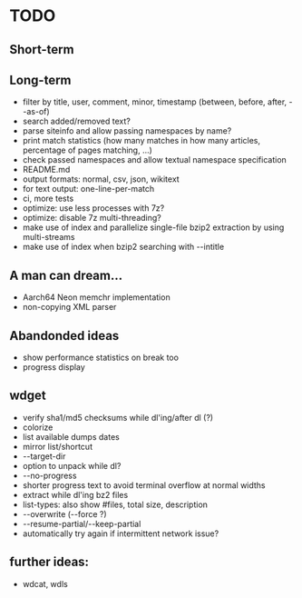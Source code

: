 # TODO

## Short-term

## Long-term
- filter by title, user, comment, minor, timestamp (between, before, after, --as-of)
- search added/removed text?
- parse siteinfo and allow passing namespaces by name?
- print match statistics (how many matches in how many articles, percentage of pages matching, ...)
- check passed namespaces and allow textual namespace specification
- README.md
- output formats: normal, csv, json, wikitext
- for text output: one-line-per-match
- ci, more tests
- optimize: use less processes with 7z?
- optimize: disable 7z multi-threading?
- make use of index and parallelize single-file bzip2 extraction by using multi-streams
- make use of index when bzip2 searching with --intitle

## A man can dream...
- Aarch64 Neon memchr implementation
- non-copying XML parser

## Abandonded ideas
- show performance statistics on break too
- progress display

## wdget
- verify sha1/md5 checksums while dl'ing/after dl (?)
- colorize
- list available dumps dates
- mirror list/shortcut
- --target-dir
- option to unpack while dl?
- --no-progress
- shorter progress text to avoid terminal overflow at normal widths
- extract while dl'ing bz2 files
- list-types: also show #files, total size, description
- --overwrite (--force ?)
- --resume-partial/--keep-partial
- automatically try again if intermittent network issue?

## further ideas:
- wdcat, wdls